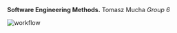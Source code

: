 **Software Engineering Methods.**
Tomasz Mucha
_Group 6_

![workflow](https://github.com/<UserName>/<RepositoryName>/actions/workflows/main.yml/badge.svg)